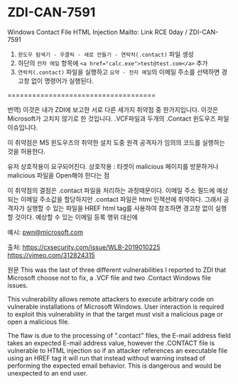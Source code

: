 # ZDI-CAN-7591
Windows Contact File HTML Injection Mailto: Link RCE 0day / ZDI-CAN-7591


1. ``윈도우 탐색기 - 우클릭 - 새로 만들기 - 연락처(.contact)`` 파일 생성
2. 하단의 ``전자 메일`` 항목에 ``<a href="calc.exe">test@test.com</a>`` 추가
3. ``연락처(.contact)`` 파일을 실행하고 ``요약 - 전자 메일``의 이메일 주소를 선택하면 경고창 없이 명령어가 실행된다.

====================================

번역)
이것은 내가 ZDI에 보고한 서로 다른 세가지 취약점 중 한가지입니다.
이것은 Microsoft가 고치지 않기로 한 것입니다. .VCF파일과 두개의 .Contact 윈도우즈 파일 이슈입니다.

이 취약점은 MS 윈도우즈의 취약한 설치 도중 원격 공격자가 임의의 코드를 실행하는 것을 허용한다.

유저 상호작용이 요구되어진다. 상호작용 : 타겟이 malicious 페이지를 방문하거나 malicious 파일을 Open해야 한다는 점

이 취약점의 결점은 .contact 파일을 처리하는 과정때문이다. 이메일 주소 필드에 예상되는 이메일 주소값을 할당하지만 .contact 파일은 html 인젝션에 취약하다. 그래서 공격자가 실행할 수 있는 파일을 HREF html tag를 사용하여 참조하면 경고창 없이 실행할 것이다. 예상할 수 있는 이메일 등록 행위 대신에


예시:
<a href="calc.exe">pwn@microsoft.com</a>


출처:
https://cxsecurity.com/issue/WLB-2019010225
https://vimeo.com/312824315

원문
This was the last of three different vulnerabilities I reported to ZDI that Microsoft choose not to fix, a .VCF file and two .Contact Windows file issues.

This vulnerability allows remote attackers to execute arbitrary code on vulnerable installations of Microsoft Windows.
User interaction is required to exploit this vulnerability in that the target must visit a malicious page or open a malicious file.

The flaw is due to the processing of ".contact" files, the E-mail address field takes an expected E-mail address value, however the .CONTACT file is
vulnerable to HTML injection so if an attacker references an executable file using an HREF tag it will run that instead without warning instead of
performing the expected email behavior. This is dangerous and would be unexpected to an end user.
